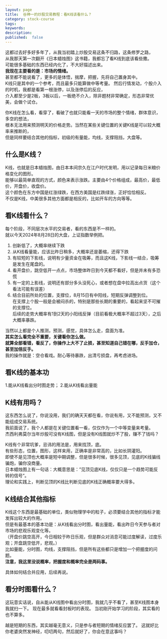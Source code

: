 ```yaml
---
layout: page
title:  谷神一的炒股交易教程：看K线该看什么？
category: stock-course
tags:
keywords:
description:
published:  false
---
```


这都过去好多好多年了，从我当初踏上炒股交易这条不归路，这条修罗之路，  
从我那天第一次翻开《日本蜡烛图》这书籍，我都忘了看K线到底该看些撒。  
可能很多基础的东西已经内化了，不大好描述出来。  
**我现在主要看的是：市场的情绪。**  
甚至都不能说看了，更多的是体悟，揣摩，把握，先将自己置身其中。  
K线只是其中的一个参考，而且最多只能算做中等考量。 
然后行情发动，个股介入的时机，我都是看第一根涨停，以及涨停后的反应，  
介入都至少是2板，3板以后，一板绝不介入，除非题材非常确定，形态非常优美，会做个试仓。  

你K线在怎么看，看穿了，看破了也就只能看一天的市场的整个情绪，群体意识，多空的想法，  
根本无法用来预测明天的价格走势。当然在某些关键位置的关键K线是可以较大概率来推断的，  
但是同样要结合其他的指标，初级的有量能，均线，支撑阻挡，大盘等。  

## 什么是K线？
K线，也就是日本蜡烛图，由日本本间宗久在江户时代发明，用以记录每日米粮价格变化的图形。  
能够以最简单直观的方式，颜色来表示涨跌。主要由4个价格组成，最高价，最低价，开盘价，收盘价。  
这个颜色在东方中国是红涨绿跌，在西方美国是红跌绿涨，正好恰恰相反。  
不仅是K线，中美很多其他方面都是相反的，比如开车的方向等等。  

## 看K线看什么？
每个阶段，不同层次水平的交易者，看的东西是不一样的。  
就以今天2024年8月28日的大盘，上证指数举例把。  
1. 创新低了，大概率继续下跌
2. 从K线看量能，应该比昨日稍多，大概率还是萎缩，还得下跌
3. 有较短的下影线，说明有少量资金在吸筹，而且这K线，下影线一结合，吸筹是发生在尾盘的。
4. 看开盘价，跳空低开一点点，市场整体昨日到今天都不看好，但是并未有多恐慌
5. 有一定的上影线，说明还有部分多头没死心，或者想在盘中拉高出点货（这个看法可能有误差）
6. 结合目前所处的位置，支撑位，8月15日有中阳线，短期反弹调整到位。  
在支撑上个股一般是会被闷杀的，特别是那些长期的重要的，看起来坚不可摧的支撑位。  
后续的走势大概率有1到2天的小阳线反弹（目前看极大概率不超过3天），之后大概率暴跌。  

当然以上都是个人推测，预测，感觉，具体怎么走，盘面为准。  
**其实怎么看完全不重要，关键看你怎么做。**  
**就算全部看错，看反了，你操作上大不了止损，甚至知道自己错在哪，反手加仓，甚至加倍反手。**  
我的操作就是：空仓看戏。耐心等待暴跌，出清亏损盘，再考虑进场。  

## 看K线的基本功
1.能从K线看出分时图走势；
2.能从K线看出量能

## K线有用吗？
这东西怎么说了，你说没用，我们的确天天都在看，你说有用，又不能预测，又不能组成交易系统。  
我前面说了，我个人都是在关键位置看一看，仅仅作为一个中等变量来考量。  
杰西利弗莫尔当年炒股可没有K线图，但是没有K线图就炒不了股，赚不了钱吗？  

K线有个非常坑爹，忌讳的用法是，用来找顶，底。  
有些形态，位置，图形，这样来用，正确率是非常高的，比如长阴灌阳。  
即使不是见顶也大概率是短中期调整，但是很多时候，很多见顶，见底的K线骗线骗炮，骗你没商量。  
日本蜡烛图上有一句话：大概意思是：”见顶见底K线，仅仅只是一个趋势可能反转的信号“。  
理论和实践上，判断见顶的K线比判断见底的K线正确概率要大得多。  

## K线结合其他指标
K线这个东西是最基础的单位，类似物理学中的粒子，必须要结合其他的指标才能发挥出较大的作用。  
但是有最基本的基本功是：从K线看出分时图，看出量能，看出昨日今天参与者对市场的悲观乐观变化等。  
（开盘价跳空高开，今日相较于昨日乐观，但是群众对消息可能过度解读，过度乐观；开盘跳空低开，悲观。）  
比如量能，分时图，均线，支撑阻挡，但是所有这些都只是增加一个把握度的问题。  
**注意，我这里没说概率，把握度和概率完全是两码事。**  

具体如何结合并应用，后续再说。  

## 看分时图看什么？
这玩意实话说，自从能从K线图中看出分时图，我就几乎不看了，甚至K线图本身我就扫一下。
现在最多就看看封板时的表现。
当初刚开始学习的阶段，其实看的也不算多。

越是短期的东西，其实越毫无意义，只是参与者短期的情绪反应罢了。
这就好比你老婆突然发神经，叨叨两句，然后就好了，你会在意这事吗？










